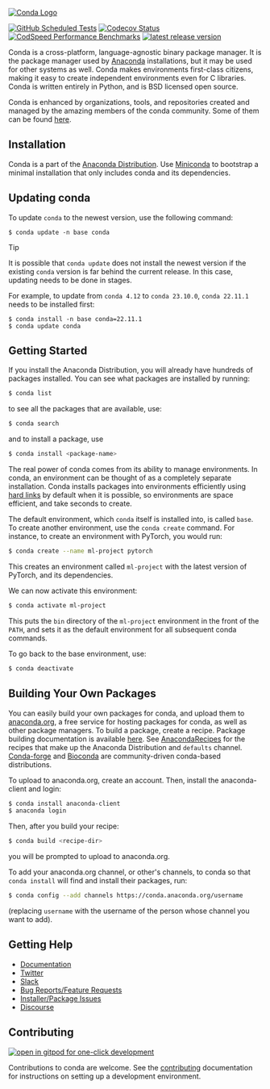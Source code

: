 [conda-logo]: https://s3.amazonaws.com/conda-dev/conda_logo.svg
[codecov-badge]: https://img.shields.io/codecov/c/github/conda/conda/main.svg?label=coverage
[tests-badge]: https://img.shields.io/github/actions/workflow/status/conda/conda/tests.yml?branch=main&event=schedule&logo=github
[codspeed-badge]: https://img.shields.io/endpoint?url=https://codspeed.io/badge.json
[release-badge]: https://img.shields.io/github/release/conda/conda.svg
[gitpod]: https://gitpod.io/button/open-in-gitpod.svg

[![Conda Logo][conda-logo]](https://github.com/conda/conda)

[![GitHub Scheduled Tests][tests-badge]](https://github.com/conda/conda/actions/workflows/tests.yml?query=branch%3Amain+event%3Aschedule)
[![Codecov Status][codecov-badge]](https://codecov.io/gh/conda/conda/branch/main)
[![CodSpeed Performance Benchmarks][codspeed-badge]](https://codspeed.io/conda/conda)
[![latest release version][release-badge]](https://github.com/conda/conda/releases)

Conda is a cross-platform, language-agnostic binary package manager. It is the
package manager used by [Anaconda](https://www.anaconda.com/distribution/) installations, but it may be
used for other systems as well. Conda makes environments first-class
citizens, making it easy to create independent environments even for C
libraries. Conda is written entirely in Python, and is BSD licensed open
source.

Conda is enhanced by organizations, tools, and repositories created and managed by
the amazing members of the conda community. Some of them can be found
[here](https://github.com/conda/conda/wiki/Conda-Community).


## Installation

Conda is a part of the [Anaconda Distribution](https://repo.anaconda.com).
Use [Miniconda](https://docs.anaconda.com/free/miniconda/) to bootstrap a minimal installation
that only includes conda and its dependencies.


## Updating conda

To update `conda` to the newest version, use the following command:

```
$ conda update -n base conda
```

> [!TIP]
> It is possible that `conda update` does not install the newest version
> if the existing `conda` version is far behind the current release.
> In this case, updating needs to be done in stages.
>
> For example, to update from `conda 4.12` to `conda 23.10.0`,
> `conda 22.11.1` needs to be installed first:
>
> ```
> $ conda install -n base conda=22.11.1
> $ conda update conda
> ```

## Getting Started

If you install the Anaconda Distribution, you will already have hundreds of packages
installed. You can see what packages are installed by running:

```bash
$ conda list
```

to see all the packages that are available, use:

```bash
$ conda search
```

and to install a package, use

```bash
$ conda install <package-name>
```

The real power of conda comes from its ability to manage environments.
In conda, an environment can be thought of as a completely separate installation.
Conda installs packages into environments efficiently using [hard links](https://en.wikipedia.org/wiki/Hard_link) by default when it is possible, so
environments are space efficient, and take seconds to create.

The default environment, which `conda` itself is installed into, is called `base`.
To create another environment, use the `conda create` command.
For instance, to create an environment with PyTorch, you would run:

```bash
$ conda create --name ml-project pytorch
```

This creates an environment called `ml-project` with the latest version of PyTorch, and its dependencies.

We can now activate this environment:

```bash
$ conda activate ml-project
```

This puts the `bin` directory of the `ml-project` environment in the front of the `PATH`,
and sets it as the default environment for all subsequent conda commands.

To go back to the base environment, use:

```bash
$ conda deactivate
```

## Building Your Own Packages

You can easily build your own packages for conda, and upload them
to [anaconda.org](https://anaconda.org), a free service for hosting
packages for conda, as well as other package managers.
To build a package, create a recipe. Package building documentation is available
[here](https://docs.conda.io/projects/conda-build/en/latest/).
See [AnacondaRecipes](https://github.com/AnacondaRecipes) for the recipes that make up the Anaconda Distribution and `defaults` channel.
[Conda-forge](https://conda-forge.org/feedstocks/) and [Bioconda](https://github.com/bioconda/bioconda-recipes) are community-driven conda-based distributions.

To upload to anaconda.org, create an account. Then, install the
anaconda-client and login:

```bash
$ conda install anaconda-client
$ anaconda login
```

Then, after you build your recipe:

```bash
$ conda build <recipe-dir>
```

you will be prompted to upload to anaconda.org.

To add your anaconda.org channel, or other's channels, to conda so
that `conda install` will find and install their packages, run:

```bash
$ conda config --add channels https://conda.anaconda.org/username
```

(replacing `username` with the username of the person whose channel you want
to add).

## Getting Help

- [Documentation](https://docs.conda.io/projects/conda/en/latest)
- [Twitter](https://twitter.com/condaproject)
- [Slack](https://conda.slack.com)
- [Bug Reports/Feature Requests](https://github.com/conda/conda/issues)
- [Installer/Package Issues](https://github.com/ContinuumIO/anaconda-issues/issues)
- [Discourse](https://conda.discourse.group/)

## Contributing

[![open in gitpod for one-click development][gitpod]](https://gitpod.io/#https://github.com/conda/conda)

Contributions to conda are welcome. See the [contributing](CONTRIBUTING.md) documentation
for instructions on setting up a development environment.
